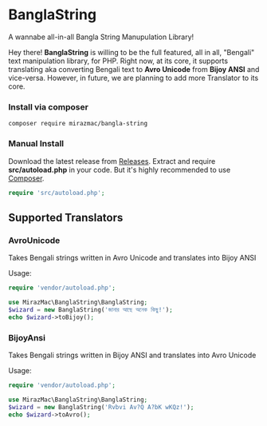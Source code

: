 # BanglaString
A wannabe all-in-all Bangla String Manupulation Library!



Hey there! **BanglaString** is willing to be the full featured, all in all, "Bengali" text manipulation library, for PHP. Right now, at its core, it supports translating aka converting Bengali text to **Avro Unicode** from **Bijoy ANSI** and vice-versa. However, in future, we are planning to add more Translator to its core.

### Install via composer

```shell
composer require mirazmac/bangla-string
```

### Manual Install

Download the latest release from [Releases](https://github.com/mirazmac/BanglaString/releases). Extract and require **src/autoload.php** in your code. But it's highly recommended to use [Composer](http://getcomposer.org).

```php
require 'src/autoload.php';
```



## Supported Translators

### AvroUnicode

Takes Bengali strings written in Avro Unicode and translates into Bijoy ANSI

Usage:

```php
require 'vendor/autoload.php';

use MirazMac\BanglaString\BanglaString;
$wizard = new BanglaString('জানার আছে অনেক কিছু!');
echo $wizard->toBijoy();
```

### BijoyAnsi

Takes Bengali strings written in Bijoy ANSI and translates into Avro Unicode

Usage:

```php
require 'vendor/autoload.php';

use MirazMac\BanglaString\BanglaString;
$wizard = new BanglaString('Rvbvi Av?Q A?bK wKQz!');
echo $wizard->toAvro();
```